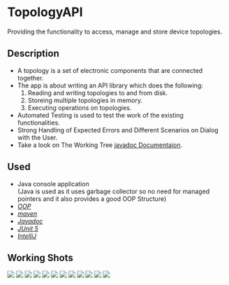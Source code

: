 # TopologyAPI
Providing the functionality to access, manage and store device topologies.

## Description
- A topology is a set of electronic components that are connected together.
- The app is about writing an API library which does the following:
    1. Reading and writing topologies to and from disk.
    2. Storeing multiple topologies in memory.
    3. Executing operations on topologies.
- Automated Testing is used to test the work of the existing functionalities.
- Strong Handling of Expected Errors and Different Scenarios on Dialog with the User.
- Take a look on The Working Tree [javadoc Documentaion](javadoc/index.html).

## Used
- Java console application
</br>(Java is used as it uses garbage collector so no need for managed pointers and it also provides a good OOP Structure)
- [*OOP*](https://www.w3schools.com/java/java_oop.asp)
- [*maven*](https://maven.apache.org/)
- [*Javadoc*](https://www.oracle.com/java/technologies/javase/javadoc-tool.html)
- [*JUnit 5*](https://junit.org/junit5/)
- [*IntelliJ*](https://www.jetbrains.com/idea/)

## Working Shots

![](RuntimeScreenshots/1.%20InputGuide.png)
![](RuntimeScreenshots/2.%20DeletingBeforeReading.png)
![](RuntimeScreenshots/3.%20IncorrectFilePathForReading.png)
![](RuntimeScreenshots/4.%20CorrectFilePathForReading.png)
![](RuntimeScreenshots/5.%20DuplicateFilePathForReading.png)
![](RuntimeScreenshots/6.%20QueryTopologies.png)
![](RuntimeScreenshots/7.%20ValidWriteProcess.png)
![](RuntimeScreenshots/8.%20WrongTopologyID.png)
![](RuntimeScreenshots/9.%20QueryingAllComponents.png)
![](RuntimeScreenshots/10.%20QueryingWithWrongNodeID.png)
![](RuntimeScreenshots/11.%20QueryingWithCorrectNodeID.png)
![](RuntimeScreenshots/12.%20DeletingTopologies.png)
